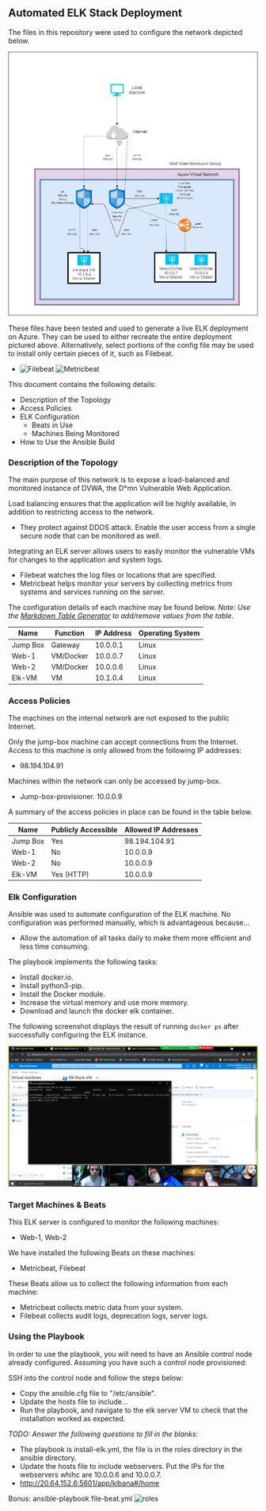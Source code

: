 ## Automated ELK Stack Deployment

The files in this repository were used to configure the network depicted below.

![Diagram](/Diagram/Project_Diagram.png)

These files have been tested and used to generate a live ELK deployment on Azure. They can be used to either recreate the entire deployment pictured above. Alternatively, select portions of the config file may be used to install only certain pieces of it, such as Filebeat.

  - ![Filebeat](/Ansible/roles/filebeat-playbook.yml)
    ![Metricbeat](/Ansible/roles/metricbeat-playbook.yml)

This document contains the following details:
- Description of the Topology
- Access Policies
- ELK Configuration
  - Beats in Use
  - Machines Being Monitored
- How to Use the Ansible Build


### Description of the Topology

The main purpose of this network is to expose a load-balanced and monitored instance of DVWA, the D*mn Vulnerable Web Application.

Load balancing ensures that the application will be highly available, in addition to restricting access to the network.
- They protect against DDOS attack. Enable the user access from a single secure node that can be monitored as well.

Integrating an ELK server allows users to easily monitor the vulnerable VMs for changes to the application and system logs.
- Filebeat watches the log files or locations that are specified.
- Metricbeat helps monitor your servers by collecting metrics from systems and services running on the server. 

The configuration details of each machine may be found below.
_Note: Use the [Markdown Table Generator](http://www.tablesgenerator.com/markdown_tables) to add/remove values from the table_.

| Name     | Function  | IP Address | Operating System |
|----------|-----------|------------|------------------|
| Jump Box | Gateway   | 10.0.0.1   | Linux            |
| Web-1    | VM/Docker | 10.0.0.7   | Linux            |
| Web-2    | VM/Docker | 10.0.0.6   | Linux            |
| Elk-VM   | VM        | 10.1.0.4   | Linux            |

### Access Policies

The machines on the internal network are not exposed to the public Internet. 

Only the jump-box machine can accept connections from the Internet. Access to this machine is only allowed from the following IP addresses:
- 98.194.104.91

Machines within the network can only be accessed by jump-box.
- Jump-box-provisioner. 10.0.0.9

A summary of the access policies in place can be found in the table below.

| Name     | Publicly Accessible | Allowed IP Addresses |
|----------|---------------------|----------------------|
| Jump Box | Yes                 | 98.194.104.91        |
| Web-1    | No                  | 10.0.0.9             |
| Web-2    | No                  | 10.0.0.9             |
| Elk-VM   | Yes (HTTP)          | 10.0.0.9             |
### Elk Configuration

Ansible was used to automate configuration of the ELK machine. No configuration was performed manually, which is advantageous because...
- Allow the automation of all tasks daily to make them more efficient and less time consuming.

The playbook implements the following tasks:
- Install docker.io.
- Install python3-pip.
- Install the Docker module.
- Increase the virtual memory and use more memory.
- Download and launch the docker elk container.

The following screenshot displays the result of running `docker ps` after successfully configuring the ELK instance.

![Images](/Ansible/Images/Docker-ps.png)

### Target Machines & Beats
This ELK server is configured to monitor the following machines:
- Web-1, Web-2

We have installed the following Beats on these machines:
- Metricbeat, Filebeat

These Beats allow us to collect the following information from each machine:
- Metricbeat collects metric data from your system.
- Filebeat collects audit logs, deprecation logs, server logs. 
### Using the Playbook
In order to use the playbook, you will need to have an Ansible control node already configured. Assuming you have such a control node provisioned: 

SSH into the control node and follow the steps below:
- Copy the ansible.cfg file to "/etc/ansible".
- Update the hosts file to include...
- Run the playbook, and navigate to the elk server VM to check that the installation worked as expected.

_TODO: Answer the following questions to fill in the blanks:_
- The playbook is install-elk.yml, the file is in the roles directory in the ansible directory.
- Update the hosts file to include webservers. Put the IPs for the webservers whihc are 10.0.0.6 and 10.0.0.7.
- http://20.64.152.6:5601/app/kibana#/home

Bonus: ansible-playbook file-beat.yml
![roles](Ansible\roles\filebeat-playbook.yml)